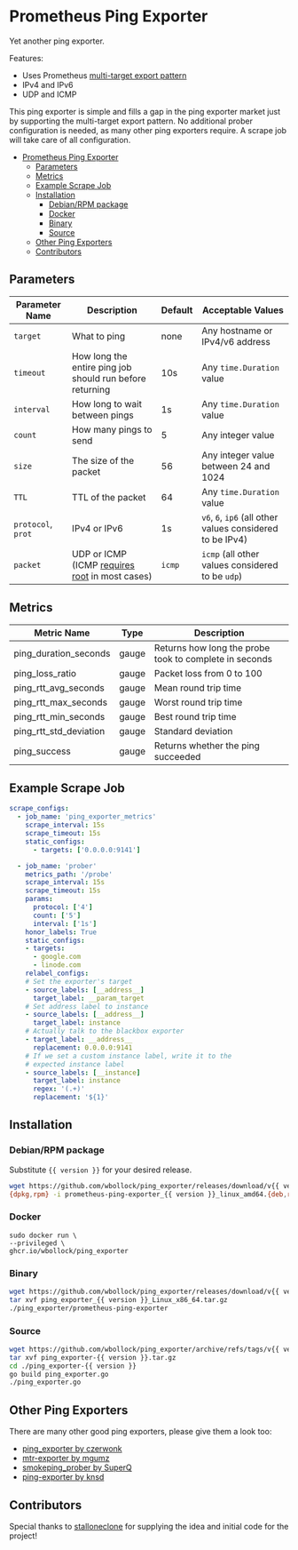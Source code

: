 # Prometheus Ping Exporter

Yet another ping exporter.

Features:

* Uses Prometheus [multi-target export pattern](https://prometheus.io/docs/guides/multi-target-exporter/)
* IPv4 and IPv6
* UDP and ICMP

This ping exporter is simple and fills a gap in the ping exporter market just by supporting the multi-target export pattern. No additional prober configuration is needed, as many other ping exporters require. A scrape job will take care of all configuration.

- [Prometheus Ping Exporter](#prometheus-ping-exporter)
  - [Parameters](#parameters)
  - [Metrics](#metrics)
  - [Example Scrape Job](#example-scrape-job)
  - [Installation](#installation)
    - [Debian/RPM package](#debianrpm-package)
    - [Docker](#docker)
    - [Binary](#binary)
    - [Source](#source)
  - [Other Ping Exporters](#other-ping-exporters)
  - [Contributors](#contributors)

## Parameters

| Parameter Name     | Description                                                                                                                               | Default | Acceptable Values                                         |
| ------------------ | ----------------------------------------------------------------------------------------------------------------------------------------- | ------- | --------------------------------------------------------- |
| `target`           | What to ping                                                                                                                              | none    | Any hostname or IPv4/v6 address                           |
| `timeout`          | How long the entire ping job should run before returning                                                                                  | 10s     | Any `time.Duration` value                                 |
| `interval`         | How long to wait between pings                                                                                                            | 1s      | Any `time.Duration` value                                 |
| `count`            | How many pings to send                                                                                                                    | 5       | Any integer value                                         |
| `size`             | The size of the packet                                                                                                                    | 56      | Any integer value between 24 and 1024                     |
| `TTL`              | TTL of the packet                                                                                                                         | 64      | Any `time.Duration` value                                 |
| `protocol`, `prot` | IPv4 or IPv6                                                                                                                              | 1s      | `v6`, `6`, `ip6` (all other values considered to be IPv4) |
| `packet`           | UDP or ICMP (ICMP [requires root](https://pkg.go.dev/github.com/prometheus-community/pro-bing@v0.3.0#Pinger.SetPrivileged) in most cases) | `icmp`  | `icmp` (all other values considered to be `udp`)          |

## Metrics

| Metric Name            | Type  | Description                                            |
| ---------------------- | ----- | ------------------------------------------------------ |
| ping_duration_seconds  | gauge | Returns how long the probe took to complete in seconds |
| ping_loss_ratio        | gauge | Packet loss from 0 to 100                              |
| ping_rtt_avg_seconds   | gauge | Mean round trip time                                   |
| ping_rtt_max_seconds   | gauge | Worst round trip time                                  |
| ping_rtt_min_seconds   | gauge | Best round trip time                                   |
| ping_rtt_std_deviation | gauge | Standard deviation                                     |
| ping_success           | gauge | Returns whether the ping succeeded                     |

## Example Scrape Job

```yaml
scrape_configs:
  - job_name: 'ping_exporter_metrics'
    scrape_interval: 15s
    scrape_timeout: 15s
    static_configs:
      - targets: ['0.0.0.0:9141']

  - job_name: 'prober'
    metrics_path: '/probe'
    scrape_interval: 15s
    scrape_timeout: 15s
    params:
      protocol: ['4']
      count: ['5']
      interval: ['1s']
    honor_labels: True
    static_configs:
    - targets:
      - google.com
      - linode.com
    relabel_configs:
    # Set the exporter's target
    - source_labels: [__address__]
      target_label: __param_target
    # Set address label to instance
    - source_labels: [__address__]
      target_label: instance
    # Actually talk to the blackbox exporter
    - target_label: __address__
      replacement: 0.0.0.0:9141
    # If we set a custom instance label, write it to the
    # expected instance label
    - source_labels: [__instance]
      target_label: instance
      regex: '(.+)'
      replacement: '${1}'
```

## Installation

### Debian/RPM package

Substitute `{{ version }}` for your desired release.

```bash
wget https://github.com/wbollock/ping_exporter/releases/download/v{{ version }}/prometheus-ping-exporter_{{ version }}_linux_amd64.{deb,rpm}
{dpkg,rpm} -i prometheus-ping-exporter_{{ version }}_linux_amd64.{deb,rpm}
```

### Docker

```console
sudo docker run \
--privileged \
ghcr.io/wbollock/ping_exporter
```

### Binary

```bash
wget https://github.com/wbollock/ping_exporter/releases/download/v{{ version }}/ping_exporter_{{ version }}_Linux_x86_64.tar.gz
tar xvf ping_exporter_{{ version }}_Linux_x86_64.tar.gz
./ping_exporter/prometheus-ping-exporter
```

### Source

```bash
wget https://github.com/wbollock/ping_exporter/archive/refs/tags/v{{ version }}.tar.gz
tar xvf ping_exporter-{{ version }}.tar.gz
cd ./ping_exporter-{{ version }}
go build ping_exporter.go
./ping_exporter.go
```

## Other Ping Exporters

There are many other good ping exporters, please give them a look too:

* [ping_exporter by czerwonk](https://github.com/czerwonk/ping_exporter)
* [mtr-exporter by mgumz](https://github.com/mgumz/mtr-exporter)
* [smokeping_prober by SuperQ](https://github.com/SuperQ/smokeping_prober)
* [ping-exporter by knsd](https://github.com/knsd/ping-exporter)

## Contributors

Special thanks to [stalloneclone](https://github.com/stalloneclone) for supplying the idea and initial code for the project!
